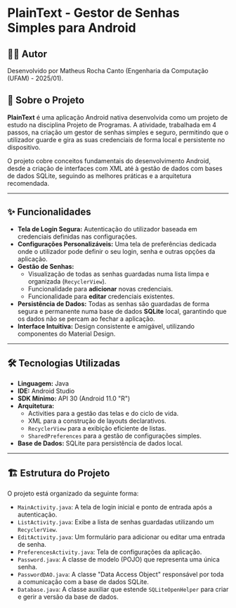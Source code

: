 # PlainText - Gestor de Senhas Simples para Android

## 👨‍💻 Autor

Desenvolvido por Matheus Rocha Canto (Engenharia da Computação (UFAM) - 2025/01).

## 📖 Sobre o Projeto

**PlainText** é uma aplicação Android nativa desenvolvida como um projeto de estudo na disciplina Projeto de Programas. A atividade, trabalhada em 4 passos, na criação um gestor de senhas simples e seguro, permitindo que o utilizador guarde e gira as suas credenciais de forma local e persistente no dispositivo.

O projeto cobre conceitos fundamentais do desenvolvimento Android, desde a criação de interfaces com XML até à gestão de dados com bases de dados SQLite, seguindo as melhores práticas e a arquitetura recomendada.

---

## ✨ Funcionalidades

-   **Tela de Login Segura:** Autenticação do utilizador baseada em credenciais definidas nas configurações.
-   **Configurações Personalizáveis:** Uma tela de preferências dedicada onde o utilizador pode definir o seu login, senha e outras opções da aplicação.
-   **Gestão de Senhas:**
    -   Visualização de todas as senhas guardadas numa lista limpa e organizada (`RecyclerView`).
    -   Funcionalidade para **adicionar** novas credenciais.
    -   Funcionalidade para **editar** credenciais existentes.
-   **Persistência de Dados:** Todas as senhas são guardadas de forma segura e permanente numa base de dados **SQLite** local, garantindo que os dados não se percam ao fechar a aplicação.
-   **Interface Intuitiva:** Design consistente e amigável, utilizando componentes do Material Design.

---

## 🛠️ Tecnologias Utilizadas

-   **Linguagem:** Java
-   **IDE:** Android Studio
-   **SDK Mínimo:** API 30 (Android 11.0 "R")
-   **Arquitetura:**
    -   Activities para a gestão das telas e do ciclo de vida.
    -   XML para a construção de layouts declarativos.
    -   `RecyclerView` para a exibição eficiente de listas.
    -   `SharedPreferences` para a gestão de configurações simples.
-   **Base de Dados:** SQLite para persistência de dados local.
---

## 🏗️ Estrutura do Projeto

O projeto está organizado da seguinte forma:

-   `MainActivity.java`: A tela de login inicial e ponto de entrada após a autenticação.
-   `ListActivity.java`: Exibe a lista de senhas guardadas utilizando um `RecyclerView`.
-   `EditActivity.java`: Um formulário para adicionar ou editar uma entrada de senha.
-   `PreferencesActivity.java`: Tela de configurações da aplicação.
-   `Password.java`: A classe de modelo (POJO) que representa uma única senha.
-   `PasswordDAO.java`: A classe "Data Access Object" responsável por toda a comunicação com a base de dados SQLite.
-   `Database.java`: A classe auxiliar que estende `SQLiteOpenHelper` para criar e gerir a versão da base de dados.
